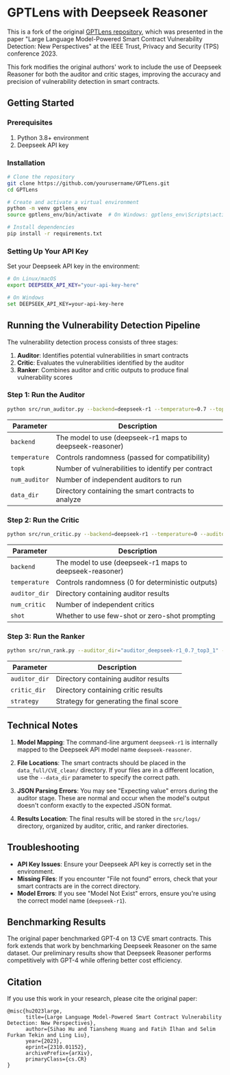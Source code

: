 

# GPTLens with Deepseek Reasoner

This is a fork of the original [GPTLens repository](https://arxiv.org/pdf/2310.01152.pdf), which was presented in the paper "Large Language Model-Powered Smart Contract Vulnerability Detection: New Perspectives" at the IEEE Trust, Privacy and Security (TPS) conference 2023.

This fork modifies the original authors' work to include the use of Deepseek Reasoner for both the auditor and critic stages, improving the accuracy and precision of vulnerability detection in smart contracts.

## Getting Started

### Prerequisites

1. Python 3.8+ environment
2. Deepseek API key

### Installation

```bash
# Clone the repository
git clone https://github.com/yourusername/GPTLens.git
cd GPTLens

# Create and activate a virtual environment
python -m venv gptlens_env
source gptlens_env/bin/activate  # On Windows: gptlens_env\Scripts\activate

# Install dependencies
pip install -r requirements.txt
```

### Setting Up Your API Key

Set your Deepseek API key in the environment:

```bash
# On Linux/macOS
export DEEPSEEK_API_KEY="your-api-key-here"

# On Windows
set DEEPSEEK_API_KEY=your-api-key-here
```

## Running the Vulnerability Detection Pipeline

The vulnerability detection process consists of three stages:

1. **Auditor**: Identifies potential vulnerabilities in smart contracts
2. **Critic**: Evaluates the vulnerabilities identified by the auditor
3. **Ranker**: Combines auditor and critic outputs to produce final vulnerability scores

### Step 1: Run the Auditor

```bash
python src/run_auditor.py --backend=deepseek-r1 --temperature=0.7 --topk=3 --num_auditor=1 --data_dir=data_full/CVE_clean
```

| Parameter       | Description                                                     |
|-----------------|-----------------------------------------------------------------|
| `backend`       | The model to use (deepseek-r1 maps to deepseek-reasoner)        |
| `temperature`   | Controls randomness (passed for compatibility)                  |
| `topk`          | Number of vulnerabilities to identify per contract              |
| `num_auditor`   | Number of independent auditors to run                           |
| `data_dir`      | Directory containing the smart contracts to analyze             |

### Step 2: Run the Critic

```bash
python src/run_critic.py --backend=deepseek-r1 --temperature=0 --auditor_dir="auditor_deepseek-r1_0.7_top3_1" --num_critic=1 --shot=few
```

| Parameter     | Description                                                     |
|---------------|-----------------------------------------------------------------|
| `backend`     | The model to use (deepseek-r1 maps to deepseek-reasoner)        |
| `temperature` | Controls randomness (0 for deterministic outputs)               |
| `auditor_dir` | Directory containing auditor results                            |
| `num_critic`  | Number of independent critics                                   |
| `shot`        | Whether to use few-shot or zero-shot prompting                  |

### Step 3: Run the Ranker

```bash
python src/run_rank.py --auditor_dir="auditor_deepseek-r1_0.7_top3_1" --critic_dir="critic_deepseek-r1_0_1_few" --strategy="default"
```

| Parameter     | Description                                     |
|---------------|-------------------------------------------------|
| `auditor_dir` | Directory containing auditor results            |
| `critic_dir`  | Directory containing critic results             |
| `strategy`    | Strategy for generating the final score         |

## Technical Notes

1. **Model Mapping**: The command-line argument `deepseek-r1` is internally mapped to the Deepseek API model name `deepseek-reasoner`.

2. **File Locations**: The smart contracts should be placed in the `data_full/CVE_clean/` directory. If your files are in a different location, use the `--data_dir` parameter to specify the correct path.

3. **JSON Parsing Errors**: You may see "Expecting value" errors during the auditor stage. These are normal and occur when the model's output doesn't conform exactly to the expected JSON format.

4. **Results Location**: The final results will be stored in the `src/logs/` directory, organized by auditor, critic, and ranker directories.

## Troubleshooting

- **API Key Issues**: Ensure your Deepseek API key is correctly set in the environment.
- **Missing Files**: If you encounter "File not found" errors, check that your smart contracts are in the correct directory.
- **Model Errors**: If you see "Model Not Exist" errors, ensure you're using the correct model name (`deepseek-r1`).

## Benchmarking Results

The original paper benchmarked GPT-4 on 13 CVE smart contracts. This fork extends that work by benchmarking Deepseek Reasoner on the same dataset. Our preliminary results show that Deepseek Reasoner performs competitively with GPT-4 while offering better cost efficiency.

## Citation

If you use this work in your research, please cite the original paper:

```
@misc{hu2023large,
      title={Large Language Model-Powered Smart Contract Vulnerability Detection: New Perspectives}, 
      author={Sihao Hu and Tiansheng Huang and Fatih İlhan and Selim Furkan Tekin and Ling Liu},
      year={2023},
      eprint={2310.01152},
      archivePrefix={arXiv},
      primaryClass={cs.CR}
}
```